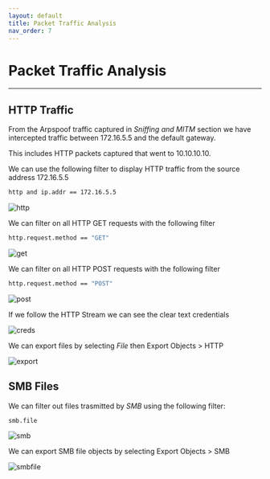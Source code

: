 ```yaml
---
layout: default
title: Packet Traffic Analysis
nav_order: 7
---
```


# Packet Traffic Analysis

---

## HTTP Traffic

From the Arpspoof traffic captured in _Sniffing and MITM_ section we have intercepted traffic between 172.16.5.5 and the default gateway.

This includes HTTP packets captured that went to 10.10.10.10.

We can use the following filter to display HTTP traffic from the source address 172.16.5.5

```bash
http and ip.addr == 172.16.5.5
```

![http](../../../assets/images/ctfs/proving_grounds/sniffing/http.png)

We can filter on all HTTP GET requests with the following filter

```bash
http.request.method == "GET"
```

![get](../../../assets/images/ctfs/proving_grounds/sniffing/get.png)

We can filter on all HTTP POST requests with the following filter

```bash
http.request.method == "POST"
```

![post](../../../assets/images/ctfs/proving_grounds/sniffing/post.png)

If we follow the HTTP Stream we can see the clear text credentials

![creds](../../../assets/images/ctfs/proving_grounds/sniffing/creds.png)

We can export files by selecting _File_ then Export Objects > HTTP

![export](../../../assets/images/ctfs/proving_grounds/sniffing/export.png)

## SMB Files

We can filter out files trasmitted by _SMB_ using the following filter:

```bash
smb.file
```

![smb](../../../assets/images/ctfs/proving_grounds/sniffing/smb.png)

We can export SMB file objects by selecting Export Objects > SMB

![smbfile](../../../assets/images/ctfs/proving_grounds/sniffing/smbfile.png)
